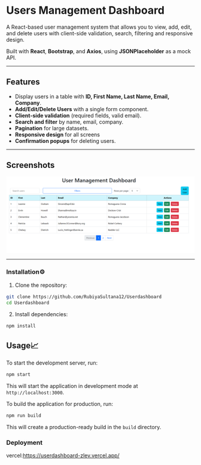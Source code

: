 # Users Management Dashboard 

A React-based user management system that allows you to view, add, edit, and delete users with client-side validation, search, filtering and responsive design.  

Built with **React**, **Bootstrap**, and **Axios**, using **JSONPlaceholder** as a mock API.

---

## Features

- Display users in a table with **ID, First Name, Last Name, Email, Company**.  
- **Add/Edit/Delete Users** with a single form component.  
- **Client-side validation** (required fields, valid email).  
- **Search and filter** by name, email, company.   
- **Pagination** for large datasets.  
- **Responsive design** for all screens   
- **Confirmation popups** for deleting users.  

---

## Screenshots

![Dashboard](screenshot.png)


---

### Installation⚙️

1. Clone the repository:

```bash
git clone https://github.com/RubiyaSultana12/Userdashboard
cd Userdashboard
```

2. Install dependencies:

```bash
npm install
```

## Usage📈

To start the development server, run:

```bash
npm start
```

This will start the application in development mode at `http://localhost:3000`.

To build the application for production, run:

```bash
npm run build
```

This will create a production-ready build in the `build` directory.

### Deployment
 vercel:https://userdashboard-zlev.vercel.app/


